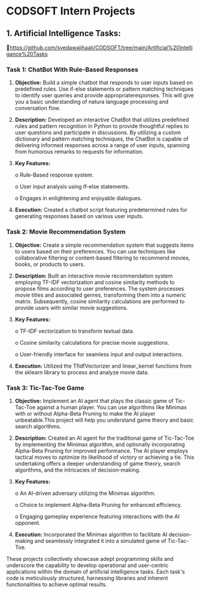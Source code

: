 # **CODSOFT Intern Projects**
## 1. **Artificial Intelligence Tasks:**
   
🔗https://github.com/syedawajihaali/CODSOFT/tree/main/Artificial%20Intelligance%20Tasks

### **Task 1: ChatBot With Rule-Based Responses**

1.	**Objective:** Build a simple chatbot that responds to user inputs based on predefined rules. Use if-else statements or pattern matching techniques to identify user queries and provide appropriateresponses. This will give you a basic understanding of natura language processing and conversation flow.
   
2.	**Description:** Developed an interactive ChatBot that utilizes predefined rules and pattern recognition in Python to provide thoughtful replies to user questions and participate in discussions. By utilizing a custom dictionary and pattern matching techniques, the ChatBot is capable of delivering informed responses across a range of user inputs, spanning from humorous remarks to requests for information.
   
3.	**Key Features:**
   
    o	Rule-Based response system.

    o	User input analysis using If-else statements.

    o	Engages in enlightening and enjoyable dialogues.

4.	**Execution:** Created a chatbot script featuring predetermined rules for generating responses based on various user inputs.
   
### **Task 2: Movie Recommendation System**

1.	**Objective:** Create a simple recommendation system that suggests items to users based on their preferences. You can use techniques like collaborative filtering or content-based filtering to recommend movies, books, or products to users.
   
2.	**Description:** Built an interactive movie recommendation system employing TF-IDF vectorization and cosine similarity methods to propose films according to user preferences. The system processes movie titles and associated genres, transforming them into a numeric matrix. Subsequently, cosine similarity calculations are performed to provide users with similar movie suggestions.
   
3.	**Key Features:**
   
    o	TF-IDF vectorization to transform textual data.

    o	Cosine similarity calculations for precise movie suggestions.
  	
    o	User-friendly interface for seamless input and output interactions.
  	
4.	**Execution:** Utilized the TfidfVectorizer and linear_kernel functions from the sklearn library to process and analyze movie data.
   
### **Task 3: Tic-Tac-Toe Game**

1.	**Objective:** Implement an AI agent that plays the classic game of Tic-Tac-Toe against a human player. You can use algorithms like Minimax with or without Alpha-Beta Pruning to make the AI player unbeatable.This project will help you understand game theory and basic search algorithms.
   
2.	**Description:** Created an AI agent for the traditional game of Tic-Tac-Toe by implementing the Minimax algorithm, and optionally incorporating Alpha-Beta Pruning for improved performance. The AI player employs tactical moves to optimize its likelihood of victory or achieving a tie. This undertaking offers a deeper understanding of game theory, search algorithms, and the intricacies of decision-making.
   
3.	**Key Features:**
    
     o	An AI-driven adversary utilizing the Minimax algorithm.
  	
     o	Choice to implement Alpha-Beta Pruning for enhanced efficiency.
   
     o	Engaging gameplay experience featuring interactions with the AI opponent.
  	
4.	**Execution:** Incorporated the Minimax algorithm to facilitate AI decision-making and seamlessly integrated it into a simulated game of Tic-Tac-Toe.

These projects collectively showcase adept programming skills and underscore the capability to develop operational and user-centric applications within the domain of artificial intelligence tasks. Each task's code is meticulously structured, harnessing libraries and inherent functionalities to achieve optimal results.
   
